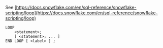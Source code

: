 See [https://docs.snowflake.com/en/sql-reference/snowflake-scripting/loop](https://docs.snowflake.com/en/sql-reference/snowflake-scripting/loop)
```
LOOP
    <statement>;
    [ <statement>; ... ]
END LOOP [ <label> ] ;
```
